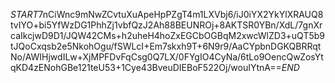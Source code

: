 $START$7nCiWnc9mNwZCvtuXuApeHpPZgT4m1LXVbj6/iJ0iYX2YkYlXRAUQ8tvIYO+bi5YfWzDG1PhhZj1vbfQzJ2Ah88BEUNROj+8AKTSR0YBn/XdL/7gnXrcaIkcjwD9D1/JQW42CMs+h2uheH4hoZxEGCbOGBqM2xwcWlZD3+uQT5b9tJQoCxqsb2e5NkohOgu/fSWLcI+Em7skxh9T+6N9r9/AaCYpbnDGKQBRRqtNo/AWIHjwdILw+XjMPFDvFqCsg0Q7LX/0FYgIO4CyNa/6tLo9OencQwZosYtqKD4zENohGBe121teU53+1Cye43BveuDIEBoF522Oj/wouIYtnA==$END$